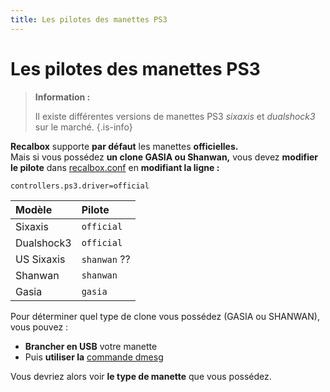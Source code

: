 ```yaml
---
title: Les pilotes des manettes PS3
---
```


# Les pilotes des manettes PS3


>**Information :**
>
>Il existe différentes versions de manettes PS3 _sixaxis_ et _dualshock3_ sur le marché.
{.is-info}

**Recalbox** supporte **par défaut** les manettes **officielles.**  
Mais si vous possédez **un clone GASIA ou Shanwan,** vous devez **modifier le pilote** dans [recalbox.conf](/v/francais/usage-basique/premieres-notions/le-fichier-recalbox.conf) en **modifiant la ligne :**

`controllers.ps3.driver=official`

| Modèle | Pilote |
| :--- | :--- |
| Sixaxis | `official` |
| Dualshock3 | `official` |
| US Sixaxis | `shanwan` ?? |
| Shanwan | `shanwan` |
| Gasia | `gasia` |

 Pour déterminer quel type de clone vous possédez \(GASIA ou SHANWAN\), vous pouvez :

* **Brancher en USB** votre manette
* Puis **utiliser la** [commande dmesg](/v/francais/tutoriels/depannage/dmesg) 

Vous devriez alors voir **le type de manette** que vous possédez.

